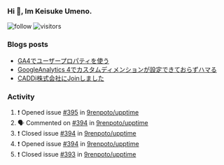 ### Hi 👋, Im Keisuke Umeno.

<!--
**9renpoto/9renpoto** is a ✨ _special_ ✨ repository because its `README.md` (this file) appears on your GitHub profile.

Here are some ideas to get you started:

- 🔭 I’m currently working on ...
- 🌱 I’m currently learning ...
- 👯 I’m looking to collaborate on ...
- 🤔 I’m looking for help with ...
- 💬 Ask me about ...
- 📫 How to reach me: ...
- 😄 Pronouns: ...
- ⚡ Fun fact: ...
-->

![follow](https://img.shields.io/github/followers/9renpoto?label=Follow&style=social)
![visitors](https://komarev.com/ghpvc/?username=9renpoto&label=Profile%20views&color=0e75b6&style=flat)

### Blogs posts

<!-- BLOG-POST-LIST:START -->
- [GA4でユーザープロパティを使う](https://9renpoto.dev/2021/02/21/google-analytics-4-user-properties/)
- [GoogleAnalytics 4でカスタムディメンションが設定できておらずハマる](https://9renpoto.dev/2021/02/13/google-analytics-4/)
- [CADDi株式会社にJoinしました](https://9renpoto.dev/2020/12/05/join/)
<!-- BLOG-POST-LIST:END -->

### Activity

<!--START_SECTION:activity-->
1. ❗️ Opened issue [#395](https://github.com/9renpoto/upptime/issues/395) in [9renpoto/upptime](https://github.com/9renpoto/upptime)
2. 🗣 Commented on [#394](https://github.com/9renpoto/upptime/issues/394) in [9renpoto/upptime](https://github.com/9renpoto/upptime)
3. ❗️ Closed issue [#394](https://github.com/9renpoto/upptime/issues/394) in [9renpoto/upptime](https://github.com/9renpoto/upptime)
4. ❗️ Opened issue [#394](https://github.com/9renpoto/upptime/issues/394) in [9renpoto/upptime](https://github.com/9renpoto/upptime)
5. ❗️ Closed issue [#393](https://github.com/9renpoto/upptime/issues/393) in [9renpoto/upptime](https://github.com/9renpoto/upptime)
<!--END_SECTION:activity-->

<!--START_SECTION:waka-->
<!--END_SECTION:waka-->
